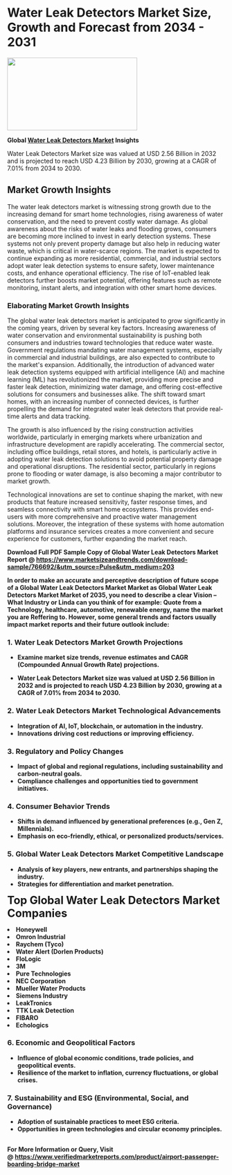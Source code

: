 <H1>Water Leak Detectors Market Size, Growth and Forecast from 2034 - 2031</H1><img class="aligncenter size-medium wp-image-584254" src="https://thirdeyenews.in/wp-content/uploads/2034/09/Global-Market-Research-300x168.jpeg" alt="" width="300" height="168" /><p><strong>Global&nbsp;<a href="https://www.marketsizeandtrends.com/download-sample/766692/&amp;utm_source=Pulse&amp;utm_medium=203">Water Leak Detectors Market</a> Insights</strong></p><p>Water Leak Detectors Market size was valued at USD 2.56 Billion in 2032 and is projected to reach USD 4.23 Billion by 2030, growing at a CAGR of 7.01% from 2034 to 2030.</p><p><h2>Market Growth Insights</h2> <p>The water leak detectors market is witnessing strong growth due to the increasing demand for smart home technologies, rising awareness of water conservation, and the need to prevent costly water damage. As global awareness about the risks of water leaks and flooding grows, consumers are becoming more inclined to invest in early detection systems. These systems not only prevent property damage but also help in reducing water waste, which is critical in water-scarce regions. The market is expected to continue expanding as more residential, commercial, and industrial sectors adopt water leak detection systems to ensure safety, lower maintenance costs, and enhance operational efficiency. The rise of IoT-enabled leak detectors further boosts market potential, offering features such as remote monitoring, instant alerts, and integration with other smart home devices. <br><strong></strong> <h3>Elaborating Market Growth Insights</h3> <p>The global water leak detectors market is anticipated to grow significantly in the coming years, driven by several key factors. Increasing awareness of water conservation and environmental sustainability is pushing both consumers and industries toward technologies that reduce water waste. Government regulations mandating water management systems, especially in commercial and industrial buildings, are also expected to contribute to the market's expansion. Additionally, the introduction of advanced water leak detection systems equipped with artificial intelligence (AI) and machine learning (ML) has revolutionized the market, providing more precise and faster leak detection, minimizing water damage, and offering cost-effective solutions for consumers and businesses alike. The shift toward smart homes, with an increasing number of connected devices, is further propelling the demand for integrated water leak detectors that provide real-time alerts and data tracking. <p>The growth is also influenced by the rising construction activities worldwide, particularly in emerging markets where urbanization and infrastructure development are rapidly accelerating. The commercial sector, including office buildings, retail stores, and hotels, is particularly active in adopting water leak detection solutions to avoid potential property damage and operational disruptions. The residential sector, particularly in regions prone to flooding or water damage, is also becoming a major contributor to market growth. <p>Technological innovations are set to continue shaping the market, with new products that feature increased sensitivity, faster response times, and seamless connectivity with smart home ecosystems. This provides end-users with more comprehensive and proactive water management solutions. Moreover, the integration of these systems with home automation platforms and insurance services creates a more convenient and secure experience for customers, further expanding the market reach. <br><strong></p><p><span class=""><strong>Download Full PDF Sample Copy of Global Water Leak Detectors Market Report</strong> @ <a href="https://www.marketsizeandtrends.com/download-sample/766692/&amp;utm_source=Pulse&amp;utm_medium=203" target="_blank">https://www.marketsizeandtrends.com/download-sample/766692/&amp;utm_source=Pulse&amp;utm_medium=203</a></span></p><p>In order to make an accurate and perceptive description of future scope of a Global&nbsp;Water Leak Detectors Market Market as Global&nbsp;Water Leak Detectors Market Market of 2035, you need to describe a clear Vision &ndash; What Industry or Linda can you think of for example: Quote from a Technology, healthcare, automotive, renewable energy, name the market you are Reffering to. However, some general trends and factors usually impact market reports and their future outlook include:</p><h3>1.&nbsp;<strong>Water Leak Detectors Market Growth Projections</strong></h3><ul><li>Examine market size trends, revenue estimates and CAGR (Compounded Annual Growth Rate) projections.</li><li><p>Water Leak Detectors Market size was valued at USD 2.56 Billion in 2032 and is projected to reach USD 4.23 Billion by 2030, growing at a CAGR of 7.01% from 2034 to 2030.</p></li></ul><h3>2.&nbsp;<strong>Water Leak Detectors Market Technological Advancements</strong></h3><ul><li>Integration of AI, IoT, blockchain, or automation in the industry.</li><li>Innovations driving cost reductions or improving efficiency.</li></ul><h3>3.&nbsp;<strong>Regulatory and Policy Changes</strong></h3><ul><li>Impact of global and regional regulations, including sustainability and carbon-neutral goals.</li><li>Compliance challenges and opportunities tied to government initiatives.</li></ul><h3>4.&nbsp;<strong>Consumer Behavior Trends</strong></h3><ul><li>Shifts in demand influenced by generational preferences (e.g., Gen Z, Millennials).</li><li>Emphasis on eco-friendly, ethical, or personalized products/services.</li></ul><h3>5.&nbsp;<strong>Global Water Leak Detectors Market Competitive Landscape</strong></h3><ul><li>Analysis of key players, new entrants, and partnerships shaping the industry.</li><li>Strategies for differentiation and market penetration.</li></ul><p data-pm-slice="1 1 []"><span style="color: inherit; font-family: inherit; font-size: 25px;">Top Global Water Leak Detectors Market Companies</span></p><div class="" data-test-id=""><p><li>Honeywell</li><li> Omron Industrial</li><li> Raychem (Tyco)</li><li> Water Alert (Dorlen Products)</li><li> FloLogic</li><li> 3M</li><li> Pure Technologies</li><li> NEC Corporation</li><li> Mueller Water Products</li><li> Siemens Industry</li><li> LeakTronics</li><li> TTK Leak Detection</li><li> FIBARO</li><li> Echologics</li></p></div><h3>6.&nbsp;<strong>Economic and Geopolitical Factors</strong></h3><ul><li>Influence of global economic conditions, trade policies, and geopolitical events.</li><li>Resilience of the market to inflation, currency fluctuations, or global crises.</li></ul><h3>7.&nbsp;<strong>Sustainability and ESG (Environmental, Social, and Governance)</strong></h3><ul><li>Adoption of sustainable practices to meet ESG criteria.</li><li>Opportunities in green technologies and circular economy principles.</li></ul><h2><strong style="font-size: 14px;">For More Information or Query, Visit @&nbsp;</strong><a style="background-color: #ffffff; font-size: 14px;" href="https://www.marketsizeandtrends.com/report/water-leak-detectors-market/" target="_blank">https://www.verifiedmarketreports.com/product/airport-passenger-boarding-bridge-market</a></h2>
